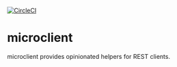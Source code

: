 [![CircleCI](https://circleci.com/gh/giantswarm/microclient.svg?&style=shield)](https://circleci.com/gh/giantswarm/microclient)

# microclient
microclient provides opinionated helpers for REST clients.